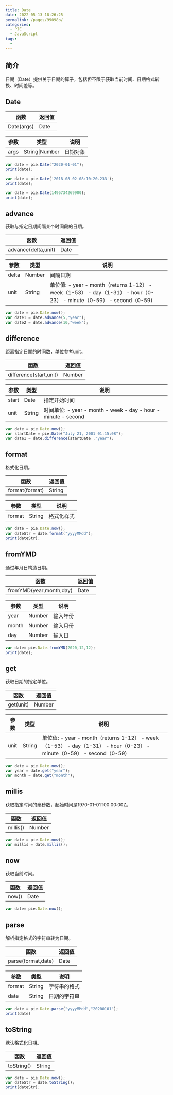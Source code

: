 ```yaml
---
title: Date
date: 2022-05-13 18:26:25
permalink: /pages/99098b/
categories:
  - PIE
  - JavaScript
tags:
  - 
---
```

## 简介

日期（Date）提供关于日期的算子，包括但不限于获取当前时间、日期格式转换、时间差等。

## Date

| 函数       | 返回值 |
| ---------- | ------ |
| Date(args) | Date   |

| 参数 | 类型           | 说明     |
| ---- | -------------- | -------- |
| args | String\|Number | 日期对象 |


```javascript
var date = pie.Date("2020-01-01");
print(date);

var date = pie.Date('2018-08-02 08:10:20.233');
print(date);

var date = pie.Date(1496734269900);
print(date);
```

## advance

获取与指定日期间隔某个时间段的日期。

| 函数                | 返回值 |
| ------------------- | ------ |
| advance(delta,unit) | Date   |

| 参数  | 类型   | 说明                                                         |
| ----- | ------ | ------------------------------------------------------------ |
| delta | Number | 间隔日期                                                     |
| unit  | String | 单位值: - year - month（returns 1-12） - week（1-53） - day（1-31） - hour（0-23） - minute（0-59） - second（0-59) |


```javascript
var date = pie.Date.now();
var date1 = date.advance(5,"year");
var date2 = date.advance(10,"week");
```

## difference

距离指定日期的时间数，单位参考unit。

| 函数                   | 返回值 |
| ---------------------- | ------ |
| difference(start,unit) | Number |

| 参数  | 类型   | 说明                                                         |
| ----- | ------ | ------------------------------------------------------------ |
| start | Date   | 指定开始时间                                                 |
| unit  | String | 时间单位: - year - month - week - day - hour - minute - second |


```javascript
var date = pie.Date.now();
var startDate = pie.Date("July 21, 2001 01:15:08");
var date1 = date.difference(startDate ,"year");
```

## format

格式化日期。

| 函数           | 返回值 |
| -------------- | ------ |
| format(format) | String |

| 参数   | 类型   | 说明       |
| ------ | ------ | ---------- |
| format | String | 格式化样式 |


```javascript
var date = pie.Date.now();
var dateStr = date.format("yyyyMMdd");
print(dateStr);
```

## fromYMD

通过年月日构造日期。

| 函数                    | 返回值 |
| ----------------------- | ------ |
| fromYMD(year,month,day) | Date   |

| 参数  | 类型   | 说明     |
| ----- | ------ | -------- |
| year  | Number | 输入年份 |
| month | Number | 输入月份 |
| day   | Number | 输入日   |


```javascript
var date= pie.Date.fromYMD(2020,12,12);
print(date);
```

## get

获取日期的指定单位。

| 函数      | 返回值 |
| --------- | ------ |
| get(unit) | Number |

| 参数 | 类型   | 说明                                                         |
| ---- | ------ | ------------------------------------------------------------ |
| unit | String | 单位值: - year - month（returns 1-12） - week（1-53） - day（1-31） - hour（0-23） - minute（0-59） - second（0-59) |


```javascript
var date = pie.Date.now();
var year = date.get("year");
var month = date.get("month");
```

## millis

获取指定时间的毫秒数，起始时间是1970-01-01T00:00:00Z。

| 函数     | 返回值 |
| -------- | ------ |
| millis() | Number |


```javascript
var date = pie.Date.now();
var millis = date.millis();
```

## now

获取当前时间。

| 函数  | 返回值 |
| ----- | ------ |
| now() | Date   |


```javascript
var date= pie.Date.now();
```

## parse

解析指定格式的字符串转为日期。

| 函数               | 返回值 |
| ------------------ | ------ |
| parse(format,date) | Date   |

| 参数   | 类型   | 说明         |
| ------ | ------ | ------------ |
| format | String | 字符串的格式 |
| date   | String | 日期的字符串 |


```javascript
var date = pie.Date.parse("yyyyMMdd","20200101");
print(date)
```

## toString

默认格式化日期。

| 函数       | 返回值 |
| ---------- | ------ |
| toString() | String |


```javascript
var date = pie.Date.now();
var dateStr = date.toString();
print(dateStr);
```